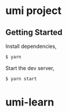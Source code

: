# umi project

## Getting Started

Install dependencies,

```bash
$ yarn
```

Start the dev server,

```bash
$ yarn start
```
# umi-learn
